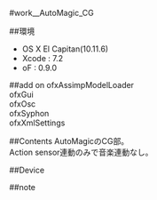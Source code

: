 #work__AutoMagic_CG

##環境
*	OS X El Capitan(10.11.6)
*	Xcode : 7.2
*	oF : 0.9.0

##add on
ofxAssimpModelLoader  
ofxGui  
ofxOsc  
ofxSyphon  
ofxXmlSettings  

##Contents
AutoMagicのCG部。  
Action sensor連動のみで音楽連動なし。

##Device


##note






